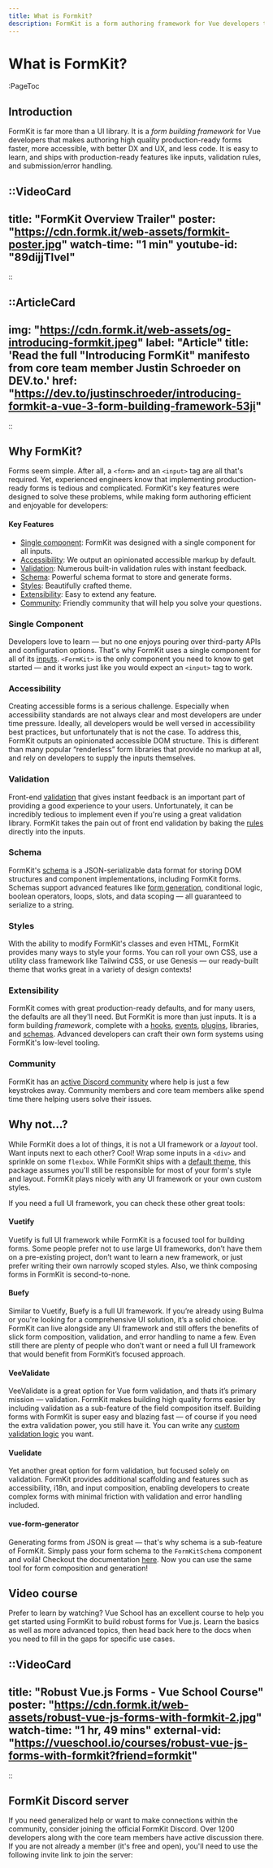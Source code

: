 ```yaml
---
title: What is Formkit?
description: FormKit is a form authoring framework for Vue developers that makes building high quality production-ready forms 10x faster.
---
```


# What is FormKit?

:PageToc

## Introduction

FormKit is far more than a UI library. It is a _form building framework_ for Vue developers that makes authoring high quality production-ready forms faster, more accessible, with better DX and UX, and less code. It is easy to learn, and ships with production-ready features like inputs, validation rules, and submission/error handling.

::VideoCard
---
title: "FormKit Overview Trailer"
poster: "https://cdn.formk.it/web-assets/formkit-poster.jpg"
watch-time: "1 min"
youtube-id: "89dijjTlveI"
---
::

::ArticleCard
---
img: "https://cdn.formk.it/web-assets/og-introducing-formkit.jpeg"
label: "Article"
title: 'Read the full "Introducing FormKit" manifesto from core team member Justin Schroeder on DEV.to.'
href: "https://dev.to/justinschroeder/introducing-formkit-a-vue-3-form-building-framework-53ji"
---
::

## Why FormKit?

Forms seem simple. After all, a `<form>` and an `<input>` tag are all that's required. Yet, experienced engineers know that implementing production-ready forms is tedious and complicated. FormKit's key features were designed to solve these problems, while making form authoring efficient and enjoyable for developers:

#### Key Features

- [Single component](#single-component): FormKit was designed with a single component for all inputs.
- [Accessibility](#accessibility): We output an opinionated accessible markup by default.
- [Validation](#validation): Numerous built-in validation rules with instant feedback.
- [Schema](#schema): Powerful schema format to store and generate forms.
- [Styles](#styles): Beautifully crafted theme.
- [Extensibility](#extensibility): Easy to extend any feature.
- [Community](#community): Friendly community that will help you solve your questions.

### Single Component

Developers love to learn — but no one enjoys pouring over third-party APIs and configuration options. That's why FormKit uses a single component for all of its [inputs](/essentials/inputs). `<FormKit>` is the only component you need to know to get started — and it works just like you would expect an `<input>` tag to work.

### Accessibility

Creating accessible forms is a serious challenge. Especially when accessibility standards are not always clear and most developers are under time pressure. Ideally, all developers would be well versed in accessibility best practices, but unfortunately that is not the case. To address this, FormKit outputs an opinionated accessible DOM structure. This is different than many popular “renderless” form libraries that provide no markup at all, and rely on developers to supply the inputs themselves.

### Validation

Front-end [validation](/essentials/validation) that gives instant feedback is an important part of providing a good experience to your users. Unfortunately, it can be incredibly tedious to implement even if you're using a great validation library. FormKit takes the pain out of front end validation by baking the [rules](/essentials/validation#available-rules) directly into the inputs.

### Schema

FormKit's [schema](/essentials/schema) is a JSON-serializable data format for storing DOM structures and component implementations, including FormKit forms. Schemas support advanced features like [form generation](/essentials/schema#form-generation-example), conditional logic, boolean operators, loops, slots, and data scoping — all guaranteed to serialize to a string.

### Styles

With the ability to modify FormKit's classes and even HTML, FormKit provides many ways to style your forms. You can roll your own CSS, use a utility class framework like Tailwind CSS, or use Genesis — our ready-built theme that works great in a variety of design contexts!

### Extensibility

FormKit comes with great production-ready defaults, and for many users, the defaults are all they'll need. But FormKit is more than just inputs. It is a form building _framework_, complete with a [hooks](/essentials/architecture#hooks), [events](/essentials/architecture#events), [plugins](/essentials/architecture#plugins), libraries, and [schemas](/essentials/schema). Advanced developers can craft their own form systems using FormKit's low-level tooling.

### Community

FormKit has an [active Discord community](https://discord.gg/Vhu97pAC76) where help is just a few keystrokes away. Community members and core team members alike spend time there helping users solve their issues.

## Why not...?

While FormKit does a lot of things, it is not a UI framework or a _layout_ tool. Want inputs next to each other? Cool! Wrap some inputs in a `<div>` and sprinkle on some `flexbox`. While FormKit ships with a [default theme](/essentials/styling#optional-genesis-theme), this package assumes you'll still be responsible for most of your form's style and layout. FormKit plays nicely with any UI framework or your own custom styles.

If you need a full UI framework, you can check these other great tools:

#### Vuetify

Vuetify is full UI framework while FormKit is a focused tool for building forms. Some people prefer not to use large UI frameworks, don’t have them on a pre-existing project, don’t want to learn a new framework, or just prefer writing their own narrowly scoped styles. Also, we think composing forms in FormKit is second-to-none.

#### Buefy

Similar to Vuetify, Buefy is a full UI framework. If you’re already using Bulma or you're looking for a comprehensive UI solution, it’s a solid choice. FormKit can live alongside any UI framework and still offers the benefits of slick form composition, validation, and error handling to name a few. Even still there are plenty of people who don’t want or need a full UI framework that would benefit from FormKit’s focused approach.

#### VeeValidate

VeeValidate is a great option for Vue form validation, and thats it’s primary mission — validation. FormKit makes building high quality forms easier by including validation as a sub-feature of the field composition itself. Building forms with FormKit is super easy and blazing fast — of course if you need the extra validation power, you still have it. You can write any [custom validation logic](/essentials/validation#custom-rules) you want.

#### Vuelidate

Yet another great option for form validation, but focused solely on validation. FormKit provides additional scaffolding and features such as accessibility, i18n, and input composition, enabling developers to create complex forms with minimal friction with validation and error handling included.

#### vue-form-generator

Generating forms from JSON is great — that's why schema is a sub-feature of FormKit. Simply pass your form schema to the `FormKitSchema` component and voilà! Checkout the documentation [here](/essentials/schema#form-generation-example). Now you can use the same tool for form composition and generation!

## Video course

Prefer to learn by watching? Vue School has an excellent course to help you get started using FormKit to build robust forms for Vue.js. Learn the basics as well as more advanced topics, then head back here to the docs when you need to fill in the gaps for specific use cases.

::VideoCard
---
title: "Robust Vue.js Forms - Vue School Course"
poster: "https://cdn.formk.it/web-assets/robust-vue-js-forms-with-formkit-2.jpg"
watch-time: "1 hr, 49 mins"
external-vid: "https://vueschool.io/courses/robust-vue-js-forms-with-formkit?friend=formkit"
---
::

## FormKit Discord server

If you need generalized help or want to make connections within the community, consider joining the official FormKit Discord. Over 1200 developers along with the core team members have active discussion there. If you are not already a member (it's free and open), you'll need to use the following invite link to join the server:

<LinkDiscord></LinkDiscord>